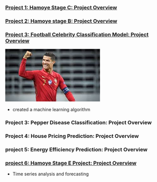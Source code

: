 
### [Project 1: Hamoye Stage C: Project Overview](https://github.com/Godson199/stage_c_tag_alng/blob/main/Stage_C_tag_along.ipynb)

### [Project 2: Hamoye stage B: Project Overview](https://github.com/Godson199/Hamoye_stage_B/blob/main/Hamoye%20_Internship_Stage_B_Project1.ipynb)

### [Project 3: Football Celebrity Classification Model: Project Overview](https://github.com/Godson199/Football-Celebrity-classification)
![](/images/CR7.jpg)
* created a machine learning algorithm

### Project 3: Pepper Disease Classification: Project Overview

### Project 4: House Pricing Prediction: Project Overview

### project 5: Energy Efficiency Prediction: Project Overview

### [project 6: Hamoye Stage E Project: Project Overview](https://github.com/Godson199/Stage_E_tag_along/blob/main/Stage_E_tag_along.ipynb)
* Time series analysis and forecasting
